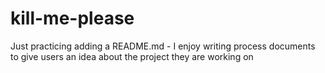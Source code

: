 # kill-me-please

Just practicing adding a README.md - I enjoy writing process documents to give users an idea about the project they are working on 
